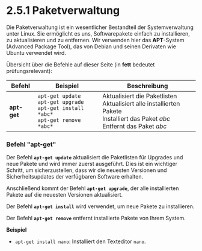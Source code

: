 # 2.5.1 Paketverwaltung

Die Paketverwaltung ist ein wesentlicher Bestandteil der Systemverwaltung unter Linux. Sie ermöglicht es uns, Softwarepakete einfach zu installieren, zu aktualisieren und zu entfernen. Wir verwenden hier das **APT**-System (Advanced Package Tool), das von Debian und seinen Derivaten wie Ubuntu verwendet wird.

Übersicht über die Befehle auf dieser Seite (in **fett** bedeutet prüfungsrelevant):

| Befehl   | Beispiel | Beschreibung |
|----------|----------|--------------|
| **apt-get**  | `apt-get update` <br> `apt-get upgrade` <br> `apt-get install *abc*` <br> `apt-get remove *abc*` | Aktualisiert die Paketlisten <br> Aktualisiert alle installierten Pakete <br> Installiert das Paket *abc* <br> Entfernt das Paket *abc* |


### Befehl "**apt-get**"

Der Befehl **`apt-get update`** aktualisiert die Paketlisten für Upgrades und neue Pakete und wird immer zuerst ausgeführt. Dies ist ein wichtiger Schritt, um sicherzustellen, dass wir die neuesten Versionen und Sicherheitsupdates der verfügbaren Software erhalten.

Anschließend kommt der Befehl **`apt-get upgrade`**, der alle installierten Pakete auf die neuesten Versionen aktualisiert.

Der Befehl **`apt-get install`** wird verwendet, um neue Pakete zu installieren.

Der Befehl **`apt-get remove`** entfernt installierte Pakete von Ihrem System.

**Beispiel**

- `apt-get install nano`: Installiert den Texteditor `nano`.
